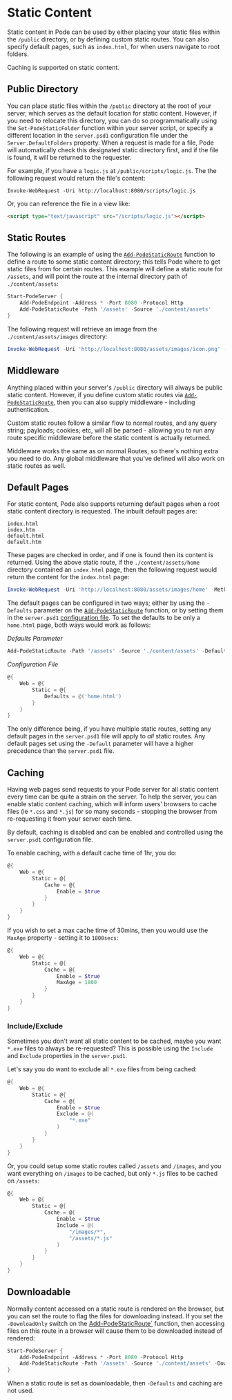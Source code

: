 # Static Content

Static content in Pode can be used by either placing your static files within the `/public` directory, or by defining custom static routes. You can also specify default pages, such as `index.html`, for when users navigate to root folders.

Caching is supported on static content.

## Public Directory

You can place static files within the `/public` directory at the root of your server, which serves as the default location for static content. However, if you need to relocate this directory, you can do so programmatically using the `Set-PodeStaticFolder` function within your server script, or specify a different location in the `server.psd1` configuration file under the `Server.DefaultFolders` property. When a request is made for a file, Pode will automatically check this designated static directory first, and if the file is found, it will be returned to the requester.

For example, if you have a `logic.js` at `/public/scripts/logic.js`. The the following request would return the file's content:

```plain
Invoke-WebRequest -Uri http://localhost:8080/scripts/logic.js
```

Or, you can reference the file in a view like:

```html
<script type="text/javascript" src="/scripts/logic.js"></script>
```

## Static Routes

The following is an example of using the [`Add-PodeStaticRoute`](../../../../Functions/Routes/Add-PodeStaticRoute) function to define a route to some static content directory; this tells Pode where to get static files from for certain routes. This example will define a static route for `/assets`, and will point the route at the internal directory path of `./content/assets`:

```powershell
Start-PodeServer {
    Add-PodeEndpoint -Address * -Port 8080 -Protocol Http
    Add-PodeStaticRoute -Path '/assets' -Source './content/assets'
}
```

The following request will retrieve an image from the `./content/assets/images` directory:

```powershell
Invoke-WebRequest -Uri 'http://localhost:8080/assets/images/icon.png' -Method Get
```

## Middleware

Anything placed within your server's `/public` directory will always be public static content. However, if you define custom static routes via [`Add-PodeStaticRoute`](../../../../Functions/Routes/Add-PodeStaticRoute), then you can also supply middleware - including authentication.

Custom static routes follow a similar flow to normal routes, and any query string; payloads; cookies; etc, will all be parsed - allowing you to run any route specific middleware before the static content is actually returned.

Middleware works the same as on normal Routes, so there's nothing extra you need to do. Any global middleware that you've defined will also work on static routes as well.

## Default Pages

For static content, Pode also supports returning default pages when a root static content directory is requested. The inbuilt default pages are:

```plain
index.html
index.htm
default.html
default.htm
```

These pages are checked in order, and if one is found then its content is returned. Using the above static route, if the `./content/assets/home` directory contained an `index.html` page, then the following request would return the content for the `index.html` page:

```powershell
Invoke-WebRequest -Uri 'http://localhost:8080/assets/images/home' -Method Get
```

The default pages can be configured in two ways; either by using the `-Defaults` parameter on the [`Add-PodeStaticRoute`](../../../../Functions/Routes/Add-PodeStaticRoute) function, or by setting them in the `server.psd1` [configuration file](../../../Configuration). To set the defaults to be only a `home.html` page, both ways would work as follows:

*Defaults Parameter*
```powershell
Add-PodeStaticRoute -Path '/assets' -Source './content/assets' -Defaults @('index.html')
```

*Configuration File*
```powershell
@{
    Web = @{
        Static = @{
            Defaults = @('home.html')
        }
    }
}
```

The only difference being, if you have multiple static routes, setting any default pages in the `server.psd1` file will apply to *all* static routes. Any default pages set using the `-Default` parameter will have a higher precedence than the `server.psd1` file.

## Caching

Having web pages send requests to your Pode server for all static content every time can be quite a strain on the server. To help the server, you can enable static content caching, which will inform users' browsers to cache files (ie `*.css` and `*.js`) for so many seconds - stopping the browser from re-requesting it from your server each time.

By default, caching is disabled and can be enabled and controlled using the `server.psd1` configuration file.

To enable caching, with a default cache time of 1hr, you do:

```powershell
@{
    Web = @{
        Static = @{
            Cache = @{
                Enable = $true
            }
        }
    }
}
```

If you wish to set a max cache time of 30mins, then you would use the `MaxAge` property - setting it to `1800secs`:

```powershell
@{
    Web = @{
        Static = @{
            Cache = @{
                Enable = $true
                MaxAge = 1800
            }
        }
    }
}
```

### Include/Exclude

Sometimes you don't want all static content to be cached, maybe you want `*.exe` files to always be re-requested? This is possible using the `Include` and `Exclude` properties in the `server.psd1`.

Let's say you do want to exclude all `*.exe` files from being cached:

```powershell
@{
    Web = @{
        Static = @{
            Cache = @{
                Enable = $true
                Exclude = @(
                    "*.exe"
                )
            }
        }
    }
}
```

Or, you could setup some static routes called `/assets` and `/images`, and you want everything on `/images` to be cached, but only `*.js` files to be cached on `/assets`:

```powershell
@{
    Web = @{
        Static = @{
            Cache = @{
                Enable = $true
                Include = @(
                    "/images/*",
                    "/assets/*.js"
                )
            }
        }
    }
}
```

## Downloadable

Normally content accessed on a static route is rendered on the browser, but you can set the route to flag the files for downloading instead. If you set the `-DownloadOnly` switch on the  [Add-PodeStaticRoute`](../../../../Functions/Routes/Add-PodeStaticRoute) function, then accessing files on this route in a browser will cause them to be downloaded instead of rendered:

```powershell
Start-PodeServer {
    Add-PodeEndpoint -Address * -Port 8080 -Protocol Http
    Add-PodeStaticRoute -Path '/assets' -Source './content/assets' -DownloadOnly
}
```

When a static route is set as downloadable, then `-Defaults` and caching are not used.
